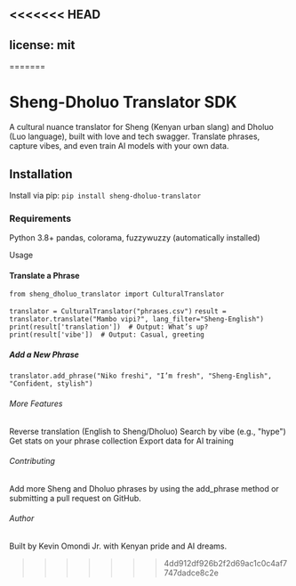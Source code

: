 <<<<<<< HEAD
---
license: mit
---
=======
# Sheng-Dholuo Translator SDK

A cultural nuance translator for Sheng (Kenyan urban slang) and Dholuo (Luo language), built with love and tech swagger. Translate phrases, capture vibes, and even train AI models with your own data.

## Installation

Install via pip:
```pip install sheng-dholuo-translator```

### Requirements

Python 3.8+
pandas, colorama, fuzzywuzzy (automatically installed)

Usage

#### Translate a Phrase

```from sheng_dholuo_translator import CulturalTranslator```

```translator = CulturalTranslator("phrases.csv")```
```result = translator.translate("Mambo vipi?", lang_filter="Sheng-English")```
```print(result['translation'])  # Output: What’s up?```
```print(result['vibe'])  # Output: Casual, greeting```

##### Add a New Phrase

```translator.add_phrase("Niko freshi", "I’m fresh", "Sheng-English", "Confident, stylish")```

###### More Features

Reverse translation (English to Sheng/Dholuo)
Search by vibe (e.g., "hype")
Get stats on your phrase collection
Export data for AI training

###### Contributing

Add more Sheng and Dholuo phrases by using the add_phrase method or submitting a pull request on GitHub.

###### Author

Built by Kevin Omondi Jr. with Kenyan pride and AI dreams.
>>>>>>> 4dd912df926b2f2d69ac1c0c4af7747dadce8c2e
